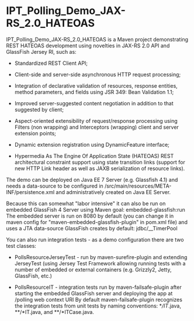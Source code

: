 IPT_Polling_Demo_JAX-RS_2.0_HATEOAS
====================================

IPT_Polling_Demo_JAX-RS_2.0_HATEOAS is a Maven project demonstrating REST HATEOAS 
development using novelties in JAX-RS 2.0 API and GlassFish Jersey RI, such as:

 - Standardized REST Client API;

 - Client-side and server-side asynchronous HTTP request processing;

 - Integration of declarative validation of resources, response entities, 
   method parameters, and fields using JSR 349: Bean Validation 1.1;

 - Improved server-suggested content negotiation in addition to that suggested 
   by client;

 - Aspect-oriented extensibility of request/response processing using Filters 
   (non wrapping) and Interceptors (wrapping) client and server extension points;

 - Dynamic  extension registration using DynamicFeature interface;

 - Hypermedia As The Engine Of Application State (HATEOAS) REST architectural 
   constraint support using state transition links (support for new HTTP Link 
   header as well as JAXB serialization of resource links).

The demo can be deployed on Java EE 7 Server (e.g. Glassfish 4.1) and needs 
a data-source to be configured in /src/main/resources/META-INF/persistence.xml
and administratively created on Java EE Server.

Because this can somewhat "labor intensive" it can also be run on embedded 
GlassFish 4 Server using Maven goal: embedded-glassfish:run
The embedded server is run on 8080 by default (you can change it in maven config
for "maven-embedded-glassfish-plugin" in pom.xml file) and uses a JTA data-source 
GlassFish creates by default: jdbc/__TimerPool

You can also run integration tests - as a demo configuration there are two 
test classes:

 - PollsResourceJerseyTest - run by maven-surefire-plugin and extending JerseyTest
   (using Jersey Test Framework allowing running tests with a number of embedded
   or external containers (e.g. Grizzly2, Jetty,  GlassFish, etc.)

 - PollsResourceIT - integration tests run by maven-failsafe-plugin after starting 
   the embedded GlassFish server and deploying the app at /polling web context URI
   By default maven-failsafe-plugin recognizes the integration tests from unit tests 
   by naming conventions: **/IT*.java, **/*IT.java, and **/*ITCase.java.


 